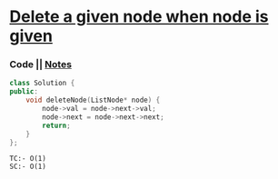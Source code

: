 # [Delete a given node when node is given](https://leetcode.com/problems/delete-node-in-a-linked-list/)

### Code || [Notes](https://drive.google.com/file/d/1PEWCBIF1WEoDU_aSecnEXV-EsPM2j8Pe/view?usp=sharing)

``` .cpp
class Solution {
public:
    void deleteNode(ListNode* node) {
        node->val = node->next->val;
        node->next = node->next->next;
        return;
    }
};
```

```
TC:- O(1)
SC:- O(1)
```
